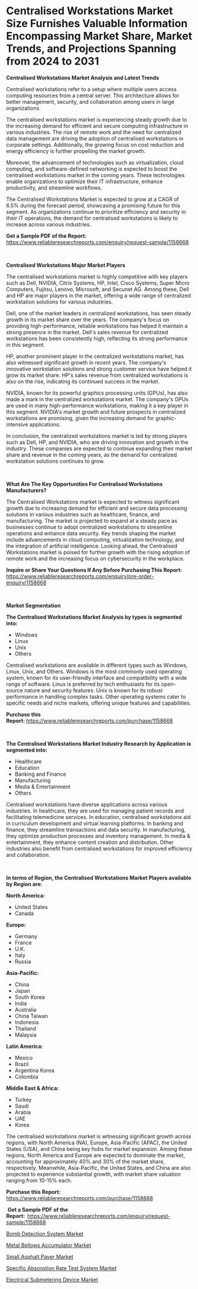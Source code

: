 <p><h1>Centralised Workstations Market Size Furnishes Valuable Information Encompassing Market Share, Market Trends, and Projections Spanning from 2024 to 2031</h1></p><p><strong>Centralised Workstations Market Analysis and Latest Trends</strong></p>
<p><p>Centralised workstations refer to a setup where multiple users access computing resources from a central server. This architecture allows for better management, security, and collaboration among users in large organizations.</p><p>The centralised workstations market is experiencing steady growth due to the increasing demand for efficient and secure computing infrastructure in various industries. The rise of remote work and the need for centralized data management are driving the adoption of centralised workstations in corporate settings. Additionally, the growing focus on cost reduction and energy efficiency is further propelling the market growth.</p><p>Moreover, the advancement of technologies such as virtualization, cloud computing, and software-defined networking is expected to boost the centralised workstations market in the coming years. These technologies enable organizations to optimize their IT infrastructure, enhance productivity, and streamline workflows.</p><p>The Centralised Workstations Market is expected to grow at a CAGR of 6.5% during the forecast period, showcasing a promising future for this segment. As organizations continue to prioritize efficiency and security in their IT operations, the demand for centralised workstations is likely to increase across various industries.</p></p>
<p><strong>Get a Sample PDF of the Report:&nbsp;</strong> <a href="https://www.reliableresearchreports.com/enquiry/request-sample/1158668">https://www.reliableresearchreports.com/enquiry/request-sample/1158668</a></p>
<p>&nbsp;</p>
<p><strong>Centralised Workstations Major Market Players</strong></p>
<p><p>The centralised workstations market is highly competitive with key players such as Dell, NVIDIA, Citrix Systems, HP, Intel, Cisco Systems, Super Micro Computers, Fujitsu, Lenovo, Microsoft, and Secunet AG. Among these, Dell and HP are major players in the market, offering a wide range of centralized workstation solutions for various industries.</p><p>Dell, one of the market leaders in centralized workstations, has seen steady growth in its market share over the years. The company's focus on providing high-performance, reliable workstations has helped it maintain a strong presence in the market. Dell's sales revenue for centralized workstations has been consistently high, reflecting its strong performance in this segment.</p><p>HP, another prominent player in the centralized workstations market, has also witnessed significant growth in recent years. The company's innovative workstation solutions and strong customer service have helped it grow its market share. HP's sales revenue from centralized workstations is also on the rise, indicating its continued success in the market.</p><p>NVIDIA, known for its powerful graphics processing units (GPUs), has also made a mark in the centralized workstations market. The company's GPUs are used in many high-performance workstations, making it a key player in this segment. NVIDIA's market growth and future prospects in centralized workstations are promising, given the increasing demand for graphic-intensive applications.</p><p>In conclusion, the centralized workstations market is led by strong players such as Dell, HP, and NVIDIA, who are driving innovation and growth in the industry. These companies are expected to continue expanding their market share and revenue in the coming years, as the demand for centralized workstation solutions continues to grow.</p></p>
<p>&nbsp;</p>
<p><strong>What Are The Key Opportunities For Centralised Workstations Manufacturers?</strong></p>
<p><p>The Centralised Workstations market is expected to witness significant growth due to increasing demand for efficient and secure data processing solutions in various industries such as healthcare, finance, and manufacturing. The market is projected to expand at a steady pace as businesses continue to adopt centralized workstations to streamline operations and enhance data security. Key trends shaping the market include advancements in cloud computing, virtualization technology, and the integration of artificial intelligence. Looking ahead, the Centralised Workstations market is poised for further growth with the rising adoption of remote work and the increasing focus on cybersecurity in the workplace.</p></p>
<p><strong>Inquire or Share Your Questions If Any Before Purchasing This Report:</strong> <a href="https://www.reliableresearchreports.com/enquiry/pre-order-enquiry/1158668">https://www.reliableresearchreports.com/enquiry/pre-order-enquiry/1158668</a></p>
<p>&nbsp;</p>
<p><strong>Market Segmentation</strong></p>
<p><strong>The Centralised Workstations Market Analysis by types is segmented into:</strong></p>
<p><ul><li>Windows</li><li>Linux</li><li>Unix</li><li>Others</li></ul></p>
<p><p>Centralised workstations are available in different types such as Windows, Linux, Unix, and Others. Windows is the most commonly used operating system, known for its user-friendly interface and compatibility with a wide range of software. Linux is preferred by tech enthusiasts for its open-source nature and security features. Unix is known for its robust performance in handling complex tasks. Other operating systems cater to specific needs and niche markets, offering unique features and capabilities.</p></p>
<p><strong>Purchase this Report:&nbsp;</strong><a href="https://www.reliableresearchreports.com/purchase/1158668">https://www.reliableresearchreports.com/purchase/1158668</a></p>
<p>&nbsp;</p>
<p><strong>The Centralised Workstations Market Industry Research by Application is segmented into:</strong></p>
<p><ul><li>Healthcare</li><li>Education</li><li>Banking and Finance</li><li>Manufacturing</li><li>Media & Entertainment</li><li>Others</li></ul></p>
<p><p>Centralised workstations have diverse applications across various industries. In healthcare, they are used for managing patient records and facilitating telemedicine services. In education, centralised workstations aid in curriculum development and virtual learning platforms. In banking and finance, they streamline transactions and data security. In manufacturing, they optimize production processes and inventory management. In media & entertainment, they enhance content creation and distribution. Other industries also benefit from centralised workstations for improved efficiency and collaboration.</p></p>
<p>&nbsp;</p>
<p><strong>In terms of Region, the Centralised Workstations Market Players available by Region are:</strong></p>
<p>
    <p> <strong> North America: </strong>
        <ul>
            <li>United States</li>
            <li>Canada</li>
        </ul>
        </p> 
    <p> <strong> Europe: </strong>
        <ul>
            <li>Germany</li>
            <li>France</li>
            <li>U.K.</li>
            <li>Italy</li>
            <li>Russia</li>
        </ul>
        </p> 
    <p> <strong> Asia-Pacific: </strong>
        <ul>
            <li>China</li>
            <li>Japan</li>
            <li>South Korea</li>
            <li>India</li>
            <li>Australia</li>
            <li>China Taiwan</li>
            <li>Indonesia</li>
            <li>Thailand</li>
            <li>Malaysia</li>
        </ul>
        </p> 
    <p> <strong> Latin America: </strong>
        <ul>
            <li>Mexico</li>
            <li>Brazil</li>
            <li>Argentina Korea</li>
            <li>Colombia</li>
        </ul>
        </p> 
    <p> <strong> Middle East & Africa: </strong>
        <ul>
            <li>Turkey</li>
            <li>Saudi</li>
            <li>Arabia</li>
            <li>UAE</li>
            <li>Korea</li>
        </ul>
    </p>
    </p>
<p><p>The centralised workstations market is witnessing significant growth across regions, with North America (NA), Europe, Asia-Pacific (APAC), the United States (USA), and China being key hubs for market expansion. Among these regions, North America and Europe are expected to dominate the market, accounting for approximately 40% and 30% of the market share, respectively. Meanwhile, Asia-Pacific, the United States, and China are also projected to experience substantial growth, with market share valuation ranging from 10-15% each.</p></p>
<p><strong>Purchase this Report: </strong><a href="https://www.reliableresearchreports.com/purchase/1158668">https://www.reliableresearchreports.com/purchase/1158668</a></p>
<p>&nbsp;<strong>Get a Sample PDF of the Report:&nbsp;&nbsp;</strong><a href="https://www.reliableresearchreports.com/enquiry/request-sample/1158668">https://www.reliableresearchreports.com/enquiry/request-sample/1158668</a></p>
<p><strong></strong></p>
<p><p><a href="https://medium.com/@kathyfisher51/bomb-detection-system-market-furnishes-information-on-market-share-market-trends-and-market-29bf02538f2b">Bomb Detection System Market</a></p><p><a href="https://medium.com/@joanobrien1990/metal-bellows-accumulator-market-analysis-its-cagr-market-segmentation-and-global-industry-dcfa40d4489c">Metal Bellows Accumulator Market</a></p><p><a href="https://medium.com/@joanobrien1990/small-asphalt-paver-market-analysis-and-sze-forecasted-for-period-from-2024-to-2031-a02f5cae1b27">Small Asphalt Paver Market</a></p><p><a href="https://github.com/lubmix/Market-Research-Report-List-1/blob/main/specific-absorption-rate-test-system-market.md">Specific Absorption Rate Test System Market</a></p><p><a href="https://github.com/joannagoyvaerts/Market-Research-Report-List-1/blob/main/electrical-submetering-device-market.md">Electrical Submetering Device Market</a></p></p>